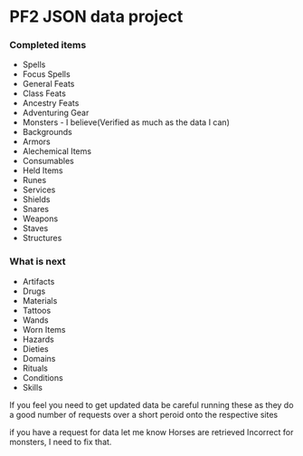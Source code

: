 # PF2 JSON data project

### Completed items
* Spells
* Focus Spells
* General Feats
* Class Feats
* Ancestry Feats
* Adventuring Gear
* Monsters - I believe(Verified as much as the data I can)
* Backgrounds
* Armors
* Alechemical Items
* Consumables
* Held Items
* Runes
* Services
* Shields
* Snares 
* Weapons
* Staves
* Structures

### What is next
* Artifacts
* Drugs
* Materials
* Tattoos
* Wands
* Worn Items
* Hazards
* Dieties
* Domains
* Rituals
* Conditions
* Skills


If you feel you need to get updated data be careful running these as they do a good number of requests over a short peroid onto the respective sites

if you have a request for data let me know
Horses are retrieved Incorrect for monsters, I need to fix that.


